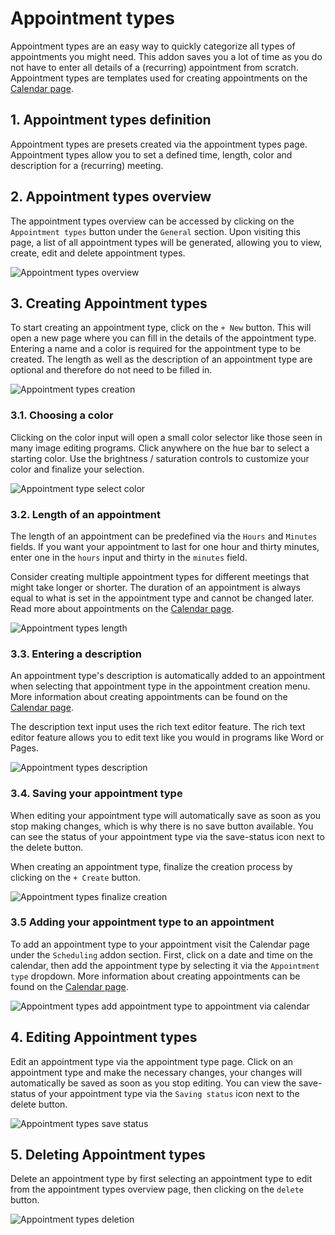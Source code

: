 # Appointment types

Appointment types are an easy way to quickly categorize all types of appointments you might need. This addon saves you a lot of time as you do not have to enter all details of a (recurring) appointment from scratch. Appointment types are templates used for creating appointments on the [Calendar page](/guide/scheduling/calendar "Calendar page").

## 1. Appointment types definition

Appointment types are presets created via the appointment types page. Appointment types allow you to set a defined time, length, color and description for a (recurring) meeting.

## 2. Appointment types overview

The appointment types overview can be accessed by clicking on the `Appointment types` button under the `General` section. Upon visiting this page, a list of all appointment types will be generated, allowing you to view, create, edit and delete appointment types.

![Appointment types overview](/images/guide/appointment-types-overview.JPG "Appointment types overview")

## 3. Creating Appointment types

To start creating an appointment type, click on the `+ New` button. This will open a new page where you can fill in the details of the appointment type. Entering a name and a color is required for the appointment type to be created. The length as well as the description of an appointment type are optional and therefore do not need to be filled in.

![Appointment types creation](/images/guide/appointment-types-creation.JPG "Appointment types creation")

### 3.1. Choosing a color

Clicking on the color input will open a small color selector like those seen in many image editing programs. Click anywhere on the hue bar to select a starting color. Use the brightness / saturation controls to customize your color and finalize your selection.

![Appointment type select color](/images/guide/appointment-types-select-color.JPG "Appointment type select color")

### 3.2. Length of an appointment

The length of an appointment can be predefined via the `Hours` and `Minutes` fields. If you want your appointment to last for one hour and thirty minutes, enter one in the `hours` input and thirty in the `minutes` field.

Consider creating multiple appointment types for different meetings that might take longer or shorter. The duration of an appointment is always equal to what is set in the appointment type and cannot be changed later. Read more about appointments on the [Calendar page](/guide/scheduling/calendar "Calendar page").

![Appointment types length](/images/guide/appointment-types-length.JPG "Appointment types length")

### 3.3. Entering a description

An appointment type's description is automatically added to an appointment when selecting that appointment type in the appointment creation menu. More information about creating appointments can be found on the [Calendar page](/guide/scheduling/calendar/index.md "Calendar page").

The description text input uses the rich text editor feature. The rich text editor feature allows you to edit text like you would in programs like Word or Pages.

![Appointment types description](/images/guide/appointment-types-description.JPG "Appointment types description")

### 3.4. Saving your appointment type

When editing your appointment type will automatically save as soon as you stop making changes, which is why there is no save button available. You can see the status of your appointment type via the save-status icon next to the delete button.

When creating an appointment type, finalize the creation process by clicking on the `+ Create` button.

![Appointment types finalize creation](/images/guide/appointment-types-create-button.JPG "Appointment types finalize creation")

### 3.5 Adding your appointment type to an appointment

To add an appointment type to your appointment visit the Calendar page under the `Scheduling` addon section. First, click on a date and time on the calendar, then add the appointment type by selecting it via the `Appointment type` dropdown. More information about creating appointments can be found on the [Calendar page](/guide/scheduling/calendar/index.md "Calendar page").

![Appointment types add appointment type to appointment via calendar](/images/guide/appointment-types-add-appointment-type-via-calendar.JPG "Appointment types add appointment type to appointment via calendar")

## 4. Editing Appointment types

Edit an appointment type via the appointment type page. Click on an appointment type and make the necessary changes, your changes will automatically be saved as soon as you stop editing. You can view the save-status of your appointment type via the `Saving status` icon next to the delete button.

![Appointment types save status](/images/guide/appointment-types-save-status.JPG "Appointment types save status")

## 5. Deleting Appointment types

Delete an appointment type by first selecting an appointment type to edit from the appointment types overview page, then clicking on the `delete` button.

![Appointment types deletion](/images/guide/appointment-types-delete.JPG "Appointment types deletion")
